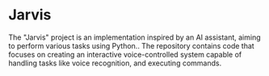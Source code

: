 # Jarvis
The "Jarvis" project is an implementation inspired by an AI assistant, aiming to perform various tasks using Python..
The repository contains code that focuses on creating an interactive voice-controlled system capable of handling tasks like voice recognition, and executing commands.
